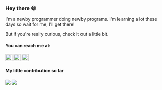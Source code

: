 ### Hey there 😄 

I'm a newby programmer doing newby programs. I'm learning a lot these days so wait for me, I'll get there!

But if you're really curious, check it out a little bit.

#### You can reach me at:

[<img src="https://img.shields.io/badge/-LinkedIn-blue?style=flat-square&logo=Linkedin&logoColor=white&link=https://www.linkedin.com/in/franklin-regis/" height="22" title="LinkedIn" />](https://www.linkedin.com/in/franklin-regis/)
[<img src="https://img.shields.io/badge/discord-%237289DA.svg?&style=for-the-badge&logo=discord&logoColor=white" height="22" />](https://discord.com/invite/franklingg#5075)
[<img src="https://img.shields.io/badge/-Instagram-purple?style=flat-square&logo=Instagram&logoColor=white&link=https://www.instagram.com/franklingg1" height="22" title="Instagram" />](https://www.instagram.com/franklingg1)

#### My little contribution so far
<div style="width: 100%">
  <a style="width: 50%" href="https://github.com/franklingg">
    <img align="center" src="https://github-readme-stats.vercel.app/api?username=franklingg&count_private=true&show_icons=true&theme=dracula" />
  </a>
  <a style="width: 50%" href="https://github.com/franklingg">
    <img align="center" src="https://github-readme-stats.vercel.app/api/top-langs/?username=franklingg&hide=jupyter%20notebook,haskell,css,html,prolog&layout=compact&langs_count=4&count_private=true&show_icons=true&theme=dracula" />
  </a>
</div>
